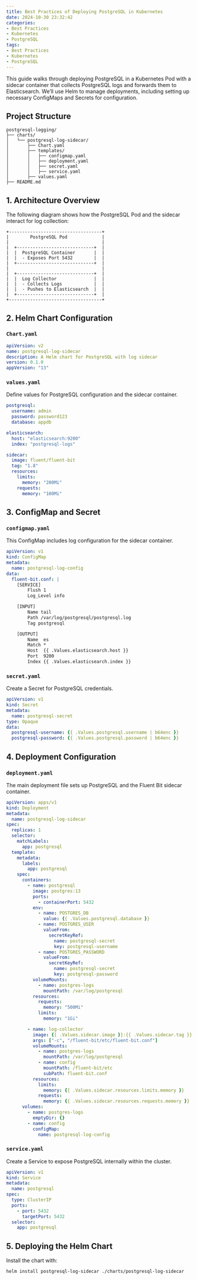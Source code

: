 ```yaml
---
title: Best Practices of Deploying PostgreSQL in Kubernetes
date: 2024-10-30 23:32:42
categories:
- Best Practices
- Kubernetes
- PostgreSQL
tags:
- Best Practices
- Kubernetes
- PostgreSQL
---
```


This guide walks through deploying PostgreSQL in a Kubernetes Pod with a sidecar container that collects PostgreSQL logs and forwards them to Elasticsearch. We’ll use Helm to manage deployments, including setting up necessary ConfigMaps and Secrets for configuration.

## Project Structure

```
postgresql-logging/
├── charts/
│   └── postgresql-log-sidecar/
│       ├── Chart.yaml
│       ├── templates/
│       │   ├── configmap.yaml
│       │   ├── deployment.yaml
│       │   ├── secret.yaml
│       │   ├── service.yaml
│       ├── values.yaml
├── README.md
```

## 1. Architecture Overview

The following diagram shows how the PostgreSQL Pod and the sidecar interact for log collection:

```
+-----------------------------------+
|        PostgreSQL Pod             |
|                                   |
|  +-----------------------------+  |
|  |  PostgreSQL Container       |  |
|  |  - Exposes Port 5432        |  |
|  +-----------------------------+  |
|                                   |
|  +-----------------------------+  |
|  |  Log Collector              |  |
|  |  - Collects Logs            |  |
|  |  - Pushes to Elasticsearch  |  |
|  +-----------------------------+  |
+-----------------------------------+
```

## 2. Helm Chart Configuration

### `Chart.yaml`

```yaml
apiVersion: v2
name: postgresql-log-sidecar
description: A Helm chart for PostgreSQL with log sidecar
version: 0.1.0
appVersion: "13"
```

### `values.yaml`

Define values for PostgreSQL configuration and the sidecar container.

```yaml
postgresql:
  username: admin
  password: password123
  database: appdb

elasticsearch:
  host: "elasticsearch:9200"
  index: "postgresql-logs"

sidecar:
  image: fluent/fluent-bit
  tag: "1.8"
  resources:
    limits:
      memory: "200Mi"
    requests:
      memory: "100Mi"
```

## 3. ConfigMap and Secret

### `configmap.yaml`

This ConfigMap includes log configuration for the sidecar container.

```yaml
apiVersion: v1
kind: ConfigMap
metadata:
  name: postgresql-log-config
data:
  fluent-bit.conf: |
    [SERVICE]
        Flush 1
        Log_Level info

    [INPUT]
        Name tail
        Path /var/log/postgresql/postgresql.log
        Tag postgresql

    [OUTPUT]
        Name  es
        Match *
        Host  {{ .Values.elasticsearch.host }}
        Port  9200
        Index {{ .Values.elasticsearch.index }}
```

### `secret.yaml`

Create a Secret for PostgreSQL credentials.

```yaml
apiVersion: v1
kind: Secret
metadata:
  name: postgresql-secret
type: Opaque
data:
  postgresql-username: {{ .Values.postgresql.username | b64enc }}
  postgresql-password: {{ .Values.postgresql.password | b64enc }}
```

## 4. Deployment Configuration

### `deployment.yaml`

The main deployment file sets up PostgreSQL and the Fluent Bit sidecar container.

```yaml
apiVersion: apps/v1
kind: Deployment
metadata:
  name: postgresql-log-sidecar
spec:
  replicas: 1
  selector:
    matchLabels:
      app: postgresql
  template:
    metadata:
      labels:
        app: postgresql
    spec:
      containers:
        - name: postgresql
          image: postgres:13
          ports:
            - containerPort: 5432
          env:
            - name: POSTGRES_DB
              value: {{ .Values.postgresql.database }}
            - name: POSTGRES_USER
              valueFrom:
                secretKeyRef:
                  name: postgresql-secret
                  key: postgresql-username
            - name: POSTGRES_PASSWORD
              valueFrom:
                secretKeyRef:
                  name: postgresql-secret
                  key: postgresql-password
          volumeMounts:
            - name: postgres-logs
              mountPath: /var/log/postgresql
          resources:
            requests:
              memory: "500Mi"
            limits:
              memory: "1Gi"

        - name: log-collector
          image: {{ .Values.sidecar.image }}:{{ .Values.sidecar.tag }}
          args: ["-c", "/fluent-bit/etc/fluent-bit.conf"]
          volumeMounts:
            - name: postgres-logs
              mountPath: /var/log/postgresql
            - name: config
              mountPath: /fluent-bit/etc
              subPath: fluent-bit.conf
          resources:
            limits:
              memory: {{ .Values.sidecar.resources.limits.memory }}
            requests:
              memory: {{ .Values.sidecar.resources.requests.memory }}
      volumes:
        - name: postgres-logs
          emptyDir: {}
        - name: config
          configMap:
            name: postgresql-log-config
```

### `service.yaml`

Create a Service to expose PostgreSQL internally within the cluster.

```yaml
apiVersion: v1
kind: Service
metadata:
  name: postgresql
spec:
  type: ClusterIP
  ports:
    - port: 5432
      targetPort: 5432
  selector:
    app: postgresql
```

## 5. Deploying the Helm Chart

Install the chart with:

```bash
helm install postgresql-log-sidecar ./charts/postgresql-log-sidecar
```